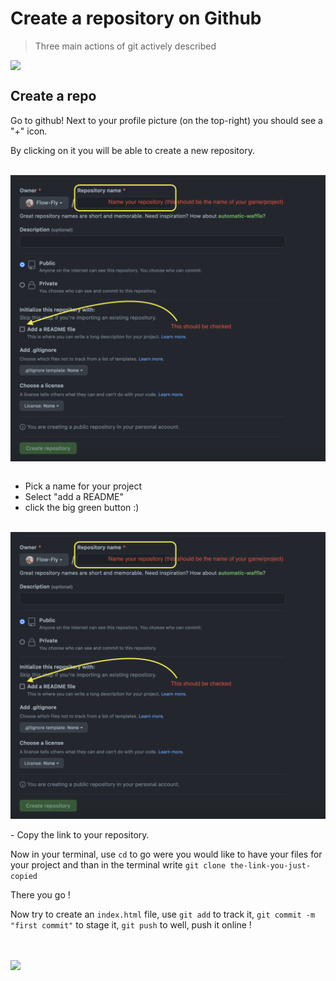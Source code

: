 # Create a repository on Github

> Three main actions of git actively described

<img style="display: block; margin:auto" src="https://i.giphy.com/media/cnhpl4IeYgU7MCBdV2/giphy.webp" />

## Create a repo

Go to github!
Next to your profile picture (on the top-right) you should see a "+" icon.

By clicking on it you will be able to create a new repository.

<br/>

<img style="display: block; margin:auto" src="./images/create-repo.png" />

<br/>

- Pick a name for your project
- Select "add a README"
- click the big green button :)

<br/>

<img style="display: block; margin:auto" src="./images/create-repo.png" />

<br/>
- Copy the link to your repository.

Now in your terminal, use `cd` to go were you would like to have your files for your project and than in the terminal write `git clone the-link-you-just-copied`

There you go !

Now try to create an `index.html` file, use `git add` to track it, `git commit -m "first commit"` to stage it, `git push` to well, push it online !

<br />
<br/>
<img style="display: block; margin:auto" src="https://i.giphy.com/media/xUPOqo6E1XvWXwlCyQ/200w.gif" />
